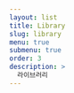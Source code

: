 ```yaml
---
layout: list
title: Library
slug: library
menu: true
submenu: true
order: 3
description: >
  라이브러리 
---
```

